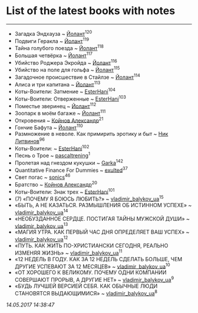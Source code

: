 # List of the latest books with notes
---

* Загадка Эндхауза ~ [Йолант](users/104/104690883692185089260-google)<sup>120</sup>
* Подвиги Геракла ~ [Йолант](users/104/104690883692185089260-google)<sup>119</sup>
* Тайна голубого поезда ~ [Йолант](users/104/104690883692185089260-google)<sup>118</sup>
* Большая четвёрка ~ [Йолант](users/104/104690883692185089260-google)<sup>117</sup>
* Убийство Роджера Экройда ~ [Йолант](users/104/104690883692185089260-google)<sup>116</sup>
* Убийство на поле для гольфа ~ [Йолант](users/104/104690883692185089260-google)<sup>115</sup>
* Загадочное происшествие в Стайлзе ~ [Йолант](users/104/104690883692185089260-google)<sup>114</sup>
* Алиса и три капитана ~ [Йолант](users/104/104690883692185089260-google)<sup>113</sup>
* Коты-Воители: Затмение ~ [EsterHani](users/305/30558181-vkontakte)<sup>104</sup>
* Коты-Воители: Отверженные ~ [EsterHani](users/305/30558181-vkontakte)<sup>103</sup>
* Поместье зверинец ~ [Йолант](users/104/104690883692185089260-google)<sup>112</sup>
* Зоопарк в моём багаже ~ [Йолант](users/104/104690883692185089260-google)<sup>111</sup>
* Откровения ~ [Койнов Александр](users/414/414040473-vkontakte)<sup>21</sup>
* Гончие Бафута ~ [Йолант](users/104/104690883692185089260-google)<sup>110</sup>
* Размножение в неволе. Как примирить эротику и быт ~ [Ник Литвинов](users/241/241974816-vkontakte)<sup>96</sup>
* Коты-Воители: ~ [EsterHani](users/305/30558181-vkontakte)<sup>102</sup>
* Песнь о Трое ~ [pascaltrening](users/116/1168869274-facebook)<sup>1</sup>
* Пролетая над гнездом кукушки ~ [Garka](users/115/115753719718250012620-google)<sup>142</sup>
* Quantitative Finance For Dummies ~ [exulted](users/100/100599204551896265722-google)<sup>37</sup>
* Свет погас ~ [sonics](users/588/5880221-vkontakte)<sup>46</sup>
* Братство ~ [Койнов Александр](users/414/414040473-vkontakte)<sup>20</sup>
* Коты-Воители: Знак трех ~ [EsterHani](users/305/30558181-vkontakte)<sup>101</sup>
* (7) «ПОЧЕМУ Я БОЮСЬ ЛЮБИТЬ?» ~ [vladimir_balykov_ua](users/423/423302481-vkontakte)<sup>15</sup>
* «БЫТЬ, А НЕ КАЗАТЬСЯ. РАЗМЫШЛЕНИЯ ОБ ИСТИННОМ УСПЕХЕ» ~ [vladimir_balykov_ua](users/423/423302481-vkontakte)<sup>14</sup>
* «НЕОБУЗДАННОЕ СЕРДЦЕ. ПОСТИГАЯ ТАЙНЫ МУЖСКОЙ ДУШИ» ~ [vladimir_balykov_ua](users/423/423302481-vkontakte)<sup>13</sup>
* «МАГИЯ УТРА. КАК ПЕРВЫЙ ЧАС ДНЯ ОПРЕДЕЛЯЕТ ВАШ УСПЕХ» ~ [vladimir_balykov_ua](users/423/423302481-vkontakte)<sup>12</sup>
* «ПУТЬ. КАК ЖИТЬ ПО-ХРИСТИАНСКИ СЕГОДНЯ, РЕАЛЬНО ИЗМЕНЯЯ ЖИЗНЬ» ~ [vladimir_balykov_ua](users/423/423302481-vkontakte)<sup>11</sup>
* «12 НЕДЕЛЬ В ГОДУ. КАК ЗА 12 НЕДЕЛЬ СДЕЛАТЬ БОЛЬШЕ, ЧЕМ ДРУГИЕ УСПЕВАЮТ ЗА 12 МЕСЯЦЕВ» ~ [vladimir_balykov_ua](users/423/423302481-vkontakte)<sup>10</sup>
* «ОТ ХОРОШЕГО К ВЕЛИКОМУ. ПОЧЕМУ ОДНИ КОМПАНИИ СОВЕРШАЮТ ПРОРЫВ, А ДРУГИЕ НЕТ» ~ [vladimir_balykov_ua](users/423/423302481-vkontakte)<sup>9</sup>
* «БУДЬ ЛУЧШЕЙ ВЕРСИЕЙ СЕБЯ. КАК ОБЫЧНЫЕ ЛЮДИ СТАНОВЯТСЯ ВЫДАЮЩИМИСЯ» ~ [vladimir_balykov_ua](users/423/423302481-vkontakte)<sup>8</sup>


_14.05.2017 14:38:47_

